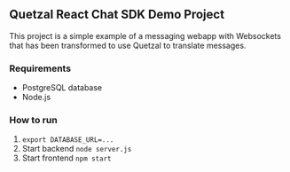 ## Quetzal React Chat SDK Demo Project
This project is a simple example of a messaging webapp with Websockets that has been transformed to use Quetzal to translate messages.

### Requirements
- PostgreSQL database
- Node.js

### How to run
1. `export DATABASE_URL=...`
2. Start backend `node server.js`
3. Start frontend `npm start`
